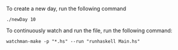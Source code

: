 To create a new day, run the following command

```
./newDay 10
```

To continuously watch and run the file, run the following command:

```
watchman-make -p "*.hs" --run "runhaskell Main.hs"
```
